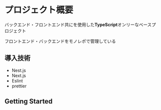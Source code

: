 # プロジェクト概要
バックエンド・フロントエンド共にを使用した**TypeScript**オンリーなベースプロジェクト

フロントエンド・バックエンドをモノレポで管理している

## 導入技術
- Nest.js
- Next.js
- Eslint
- prettier

## Getting Started
